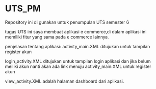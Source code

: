 # UTS_PM
Repository ini di gunakan untuk penumpulan UTS semester 6

tugas UTS ini saya membuat aplikasi e commerce,di dalam aplikasi ini memiliki fitur yang sama pada e commerce lainnya.

penjelasan tentang aplikasi:
activity_main.XML ditujukan untuk tampilan register akun


login_activity.XML ditujukan untuk tampilan login aplikasi dan jika belum meiliki akun nanti akan ada link menuju activity_main.XML untuk register akun


view_activity.XML adalah halaman dashboard dari aplikasi.


